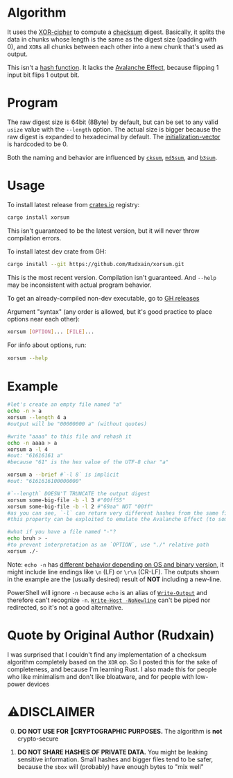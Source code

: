 # Algorithm
It uses the [XOR-cipher](https://en.wikipedia.org/wiki/XOR_cipher) to compute a [checksum](https://en.wikipedia.org/wiki/Checksum) digest. Basically, it splits the data in chunks whose length is the same as the digest size (padding with 0), and `XOR`s all chunks between each other into a new chunk that's used as output.

This isn't a [hash function](https://en.wikipedia.org/wiki/Hash_function). It lacks the [Avalanche Effect](https://en.wikipedia.org/wiki/Avalanche_effect), because flipping 1 input bit flips 1 output bit.

# Program
The raw digest size is 64bit (8Byte) by default, but can be set to any valid `usize` value with the `--length` option. The actual size is bigger because the raw digest is expanded to hexadecimal by default. The [initialization-vector](https://en.wikipedia.org/wiki/Initialization_vector) is hardcoded to be 0.

Both the naming and behavior are influenced by [`cksum`](https://en.wikipedia.org/wiki/Cksum), [`md5sum`](https://en.wikipedia.org/wiki/Md5sum), and [`b3sum`](https://github.com/BLAKE3-team/BLAKE3/tree/master/b3sum).

# Usage
To install latest release from [crates.io](https://crates.io) registry:
```sh
cargo install xorsum
```
This isn't guaranteed to be the latest version, but it will never throw compilation errors.

To install latest dev crate from GH:
```sh
cargo install --git https://github.com/Rudxain/xorsum.git
```
This is the most recent version. Compilation isn't guaranteed. And `--help` may be inconsistent with actual program behavior.

To get an already-compiled non-dev executable, go to [GH releases](https://github.com/Rudxain/xorsum/releases)

Argument "syntax" (any order is allowed, but it's good practice to place options near each other):
```sh
xorsum [OPTION]... [FILE]...
```

For ℹinfo about options, run:
```sh
xorsum --help
```

# Example
```sh
#let's create an empty file named "a"
echo -n > a
xorsum --length 4 a
#output will be "00000000 a" (without quotes)

#write "aaaa" to this file and rehash it
echo -n aaaa > a
xorsum a -l 4
#out: "61616161 a"
#because "61" is the hex value of the UTF-8 char "a"

xorsum a --brief #`-l 8` is implicit
#out: "6161616100000000"

#`--length` DOESN'T TRUNCATE the output digest
xorsum some-big-file -b -l 3 #"00ff55"
xorsum some-big-file -b -l 2 #"69aa" NOT "00ff"
#as you can see, `-l` can return very different hashes from the same file
#this property can be exploited to emulate the Avalanche Effect (to some extent)

#what if you have a file named "-"?
echo bruh > -
#to prevent interpretation as an `OPTION`, use "./" relative path
xorsum ./-
```
Note: `echo -n` has [different behavior depending on OS and binary version](https://unix.stackexchange.com/a/65819), it might include line endings like `\n` (LF) or `\r\n` (CR-LF). The outputs shown in the example are the (usually desired) result of **NOT** including a new-line.

PowerShell will ignore `-n` because `echo` is an alias of [`Write-Output`](https://docs.microsoft.com/en-us/powershell/module/microsoft.powershell.utility/write-output) and therefore can't recognize `-n`. [`Write-Host -NoNewline`](https://docs.microsoft.com/en-us/powershell/module/microsoft.powershell.utility/write-host?view=powershell-7.2#example-1-write-to-the-console-without-adding-a-new-line) can't be piped nor redirected, so it's not a good alternative.

# Quote by Original Author (Rudxain)
I was surprised that I couldn't find any implementation of a checksum algorithm completely based on the `XOR` op. So I posted this for the sake of completeness, and because I'm learning Rust. I also made this for people who like minimalism and don't like bloatware, and for people with low-power devices

# ⚠DISCLAIMER
0. **DO NOT USE FOR 🔐CRYPTOGRAPHIC PURPOSES.** The algorithm is **not** crypto-secure

1. **DO NOT SHARE HASHES OF PRIVATE DATA.** You might be leaking sensitive information. Small hashes and bigger files tend to be safer, because the `sbox` will (probably) have enough bytes to "mix well"
